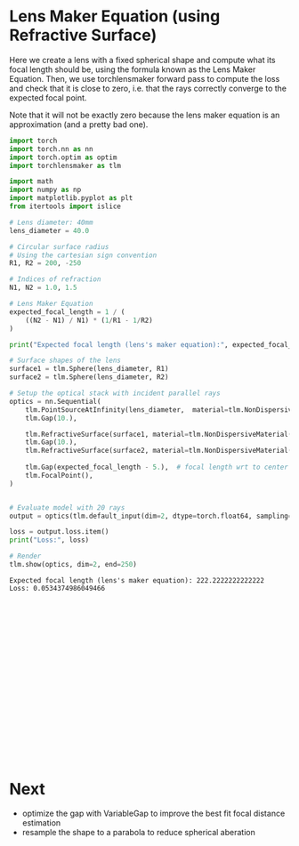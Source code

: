 # Lens Maker Equation (using Refractive Surface)

Here we create a lens with a fixed spherical shape and compute what its focal length should be, using the formula known as the Lens Maker Equation. Then, we use torchlensmaker forward pass to compute the loss and check that it is close to zero, i.e. that the rays correctly converge to the expected focal point.

Note that it will not be exactly zero because the lens maker equation is an approximation (and a pretty bad one).


```python
import torch
import torch.nn as nn
import torch.optim as optim
import torchlensmaker as tlm

import math
import numpy as np
import matplotlib.pyplot as plt
from itertools import islice

# Lens diameter: 40mm
lens_diameter = 40.0

# Circular surface radius
# Using the cartesian sign convention
R1, R2 = 200, -250

# Indices of refraction
N1, N2 = 1.0, 1.5

# Lens Maker Equation
expected_focal_length = 1 / (
    ((N2 - N1) / N1) * (1/R1 - 1/R2)
)

print("Expected focal length (lens's maker equation):", expected_focal_length)

# Surface shapes of the lens
surface1 = tlm.Sphere(lens_diameter, R1)
surface2 = tlm.Sphere(lens_diameter, R2)

# Setup the optical stack with incident parallel rays
optics = nn.Sequential(
    tlm.PointSourceAtInfinity(lens_diameter,  material=tlm.NonDispersiveMaterial(N1)),
    tlm.Gap(10.),

    tlm.RefractiveSurface(surface1, material=tlm.NonDispersiveMaterial(N2), anchors=("origin", "extent")),
    tlm.Gap(10.),
    tlm.RefractiveSurface(surface2, material=tlm.NonDispersiveMaterial(N1), anchors=("extent", "origin")),
    
    tlm.Gap(expected_focal_length - 5.),  # focal length wrt to center of lens
    tlm.FocalPoint(),
)


# Evaluate model with 20 rays
output = optics(tlm.default_input(dim=2, dtype=torch.float64, sampling={"base": 20}))

loss = output.loss.item()
print("Loss:", loss)

# Render
tlm.show(optics, dim=2, end=250)

```

    Expected focal length (lens's maker equation): 222.2222222222222
    Loss: 0.0534374986049466



<div data-jp-suppress-context-menu id='tlmviewer-e456f3cc' class='tlmviewer' style='width: 100%; aspect-ratio: 16 / 9;'></div><script type='module'>async function importtlm() {
    try {
        return await import("/tlmviewer.js");
    } catch (error) {
        console.log("error", error);
        return await import("/files/test_notebooks/tlmviewer.js");
    }
}

const module = await importtlm();
const tlmviewer = module.tlmviewer;

const data = '{"mode": "2D", "camera": "XY", "data": [{"type": "surfaces", "data": [{"matrix": [[1.0, 0.0, 10.0], [0.0, 1.0, 0.0], [0.0, 0.0, 1.0]], "samples": [[1.0025177, 20.00003624], [0.9823761, 19.79866982], [0.96244812, 19.59728432], [0.94271851, 19.39587975], [0.92320251, 19.19449997], [0.90388489, 18.99305344], [0.88476562, 18.79158974], [0.86585999, 18.59010696], [0.84715271, 18.38865089], [0.8286438, 18.18712807], [0.81034851, 17.98558807], [0.79225159, 17.78402901], [0.77435303, 17.58245277], [0.75666809, 17.38090515], [0.73919678, 17.17929077], [0.72190857, 16.97766113], [0.70481873, 16.77601242], [0.68795776, 16.57439613], [0.67129517, 16.37271309], [0.65483093, 16.17101479], [0.63856506, 15.96930027], [0.62251282, 15.76761627], [0.60665894, 15.56586742], [0.59101868, 15.36410332], [0.57556152, 15.16232491], [0.56033325, 14.96057701], [0.54530334, 14.75876617], [0.5304718, 14.55694103], [0.51583862, 14.35510063], [0.50141907, 14.15324497], [0.48719788, 13.95142365], [0.47319031, 13.74954033], [0.45936584, 13.54764271], [0.44577026, 13.34572983], [0.43237305, 13.14385223], [0.41917419, 12.9419136], [0.40618896, 12.73996067], [0.39338684, 12.53799629], [0.3808136, 12.33606529], [0.36842346, 12.13407516], [0.35626221, 11.93207169], [0.34428406, 11.73005581], [0.33251953, 11.52807713], [0.32095337, 11.32603836], [0.30960083, 11.1239872], [0.29844666, 10.92192554], [0.28749084, 10.71985149], [0.27676392, 10.51781464], [0.26622009, 10.3157196], [0.25588989, 10.11361504], [0.2457428, 9.91149807], [0.23582458, 9.7094202], [0.22610474, 9.50728416], [0.21658325, 9.30513859], [0.20727539, 9.10298347], [0.19816589, 8.90086555], [0.18925476, 8.69869232], [0.18055725, 8.49650955], [0.17207336, 8.2943182], [0.16378784, 8.0921669], [0.15568542, 7.88995838], [0.14781189, 7.68774223], [0.14013672, 7.48551798], [0.13265991, 7.28328657], [0.12539673, 7.08109522], [0.11833191, 6.87884855], [0.11146545, 6.67659473], [0.10482788, 6.47433472], [0.09837341, 6.27211571], [0.09213257, 6.06984234], [0.08609009, 5.86756277], [0.08024597, 5.665277], [0.07463074, 5.46303368], [0.06919861, 5.26073647], [0.0639801, 5.05843401], [0.05895996, 4.85612679], [0.05415344, 4.65386152], [0.04954529, 4.45154476], [0.04515076, 4.24922276], [0.04095459, 4.04689646], [0.03695679, 3.84461403], [0.03315735, 3.64227962], [0.02958679, 3.43994188], [0.02619934, 3.23760033], [0.02302551, 3.03525543], [0.02006531, 2.83295536], [0.01730347, 2.63060451], [0.01473999, 2.42825103], [0.01239014, 2.22589493], [0.01023865, 2.02358437], [0.00830078, 1.82122421], [0.00656128, 1.61886191], [0.00502014, 1.41649818], [0.00367737, 1.21418047], [0.00256348, 1.01181388], [0.00163269, 0.80944633], [0.00091553, 0.6070779], [0.00041199, 0.40475661], [9.155e-05, 0.20238712], [0.0, -1.748e-05], [9.155e-05, -0.20238712], [0.00041199, -0.40475661], [0.00091553, -0.6070779], [0.00163269, -0.80944633], [0.00256348, -1.01181388], [0.00367737, -1.21418047], [0.00502014, -1.41649818], [0.00656128, -1.61886191], [0.00830078, -1.82122421], [0.01023865, -2.02358437], [0.01239014, -2.22589493], [0.01473999, -2.42825103], [0.01730347, -2.63060451], [0.02006531, -2.83295536], [0.02302551, -3.03525543], [0.02619934, -3.23760033], [0.02958679, -3.43994188], [0.03315735, -3.64227962], [0.03695679, -3.84461403], [0.04095459, -4.04689646], [0.04515076, -4.24922276], [0.04954529, -4.45154476], [0.05415344, -4.65386152], [0.05895996, -4.85612679], [0.0639801, -5.05843401], [0.06919861, -5.26073647], [0.07463074, -5.46303368], [0.08024597, -5.665277], [0.08609009, -5.86756277], [0.09213257, -6.06984234], [0.09837341, -6.27211571], [0.10482788, -6.47433472], [0.11146545, -6.67659473], [0.11833191, -6.87884855], [0.12539673, -7.08109522], [0.13265991, -7.28328657], [0.14013672, -7.48551798], [0.14781189, -7.68774223], [0.15568542, -7.88995838], [0.16378784, -8.0921669], [0.17207336, -8.2943182], [0.18055725, -8.49650955], [0.18925476, -8.69869232], [0.19816589, -8.90086555], [0.20727539, -9.10298347], [0.21658325, -9.30513859], [0.22610474, -9.50728416], [0.23582458, -9.7094202], [0.2457428, -9.91149807], [0.25588989, -10.11361504], [0.26622009, -10.3157196], [0.27676392, -10.51781464], [0.28749084, -10.71985149], [0.29844666, -10.92192554], [0.30960083, -11.1239872], [0.32095337, -11.32603836], [0.33251953, -11.52807713], [0.34428406, -11.73005581], [0.35626221, -11.93207169], [0.36842346, -12.13407516], [0.3808136, -12.33606529], [0.39338684, -12.53799629], [0.40618896, -12.73996067], [0.41917419, -12.9419136], [0.43237305, -13.14385223], [0.44577026, -13.34572983], [0.45936584, -13.54764271], [0.47319031, -13.74954033], [0.48719788, -13.95142365], [0.50141907, -14.15324497], [0.51583862, -14.35510063], [0.5304718, -14.55694103], [0.54530334, -14.75876617], [0.56033325, -14.96057701], [0.57556152, -15.16232491], [0.59101868, -15.36410332], [0.60665894, -15.56586742], [0.62251282, -15.76761627], [0.63856506, -15.96930027], [0.65483093, -16.17101479], [0.67129517, -16.37271309], [0.68795776, -16.57439613], [0.70481873, -16.77601242], [0.72190857, -16.97766113], [0.73919678, -17.17929077], [0.75666809, -17.38090515], [0.77435303, -17.58245277], [0.79225159, -17.78402901], [0.81034851, -17.98558807], [0.8286438, -18.18712807], [0.84715271, -18.38865089], [0.86585999, -18.59010696], [0.88476562, -18.79158974], [0.90388489, -18.99305344], [0.92320251, -19.19449997], [0.94271851, -19.39587975], [0.96244812, -19.59728432], [0.9823761, -19.79866982], [1.0025177, -20.00003624]]}]}, {"type": "surfaces", "data": [{"matrix": [[1.0, 0.0, 21.80379669], [0.0, 1.0, 0.0], [0.0, 0.0, 1.0]], "samples": [[-0.80128479, -20.00000191], [-0.78518677, -19.79840469], [-0.76925659, -19.59679794], [-0.753479, -19.39517784], [-0.73786926, -19.19354439], [-0.72242737, -18.99189949], [-0.70715332, -18.79024124], [-0.69203186, -18.58857155], [-0.67707825, -18.3868885], [-0.66227722, -18.18519402], [-0.64764404, -17.98348618], [-0.63317871, -17.7817688], [-0.61889648, -17.58003807], [-0.60475159, -17.37829781], [-0.59077454, -17.17654419], [-0.57696533, -16.97478104], [-0.56330872, -16.77300644], [-0.54981995, -16.57121849], [-0.53648376, -16.36942291], [-0.52333069, -16.16761398], [-0.5103302, -15.96579742], [-0.49749756, -15.76396847], [-0.4848175, -15.56212902], [-0.47232056, -15.36027908], [-0.45999146, -15.15842056], [-0.44779968, -14.95655155], [-0.43579102, -14.754673], [-0.42391968, -14.55278397], [-0.4122467, -14.35088539], [-0.40071106, -14.14897823], [-0.38935852, -13.94706154], [-0.37814331, -13.74513531], [-0.36711121, -13.54320049], [-0.35623169, -13.34125614], [-0.34553528, -13.13930511], [-0.3349762, -12.93734264], [-0.32458496, -12.73537445], [-0.31437683, -12.53339577], [-0.30430603, -12.33140945], [-0.29441833, -12.12941551], [-0.28468323, -11.92741299], [-0.27511597, -11.72540474], [-0.26571655, -11.523386], [-0.25648499, -11.32136059], [-0.24740601, -11.1193285], [-0.23849487, -10.91728783], [-0.22975159, -10.71524143], [-0.22114563, -10.51318741], [-0.21272278, -10.31112766], [-0.20446777, -10.10905933], [-0.19636536, -9.90698528], [-0.18844604, -9.7049036], [-0.18067932, -9.50281715], [-0.17306519, -9.30072403], [-0.1656189, -9.09862518], [-0.15834045, -8.89651966], [-0.15122986, -8.69440842], [-0.14427185, -8.4922905], [-0.13749695, -8.29016876], [-0.13085938, -8.08804131], [-0.12440491, -7.88590765], [-0.11810303, -7.6837697], [-0.11198425, -7.48162651], [-0.10600281, -7.27947855], [-0.10018921, -7.07732582], [-0.09454346, -6.87516737], [-0.08908081, -6.67300606], [-0.08375549, -6.4708395], [-0.07859802, -6.26866913], [-0.0736084, -6.06649399], [-0.06878662, -5.86431503], [-0.06413269, -5.66213274], [-0.05963135, -5.45994663], [-0.05529785, -5.25775623], [-0.0511322, -5.05556345], [-0.04711914, -4.85336637], [-0.04327393, -4.65116692], [-0.03959656, -4.44896412], [-0.03607178, -4.24675846], [-0.0327301, -4.04454994], [-0.02954102, -3.8423388], [-0.02650452, -3.64012527], [-0.02363586, -3.43790913], [-0.02093506, -3.23569083], [-0.0184021, -3.03347039], [-0.01603699, -2.83124781], [-0.01382446, -2.62902379], [-0.01176453, -2.42679763], [-0.0098877, -2.22457004], [-0.00817871, -2.02234101], [-0.00663757, -1.8201108], [-0.00523376, -1.61787927], [-0.00401306, -1.41564667], [-0.00294495, -1.21341312], [-0.00204468, -1.01117885], [-0.00131226, -0.80894387], [-0.00073242, -0.60670835], [-0.00032043, -0.40447247], [-7.629e-05, -0.20223629], [0.0, 0.0], [-7.629e-05, 0.20223629], [-0.00032043, 0.40447247], [-0.00073242, 0.60670835], [-0.00131226, 0.80894387], [-0.00204468, 1.01117885], [-0.00294495, 1.21341312], [-0.00401306, 1.41564667], [-0.00523376, 1.61787927], [-0.00663757, 1.8201108], [-0.00817871, 2.02234101], [-0.0098877, 2.22457004], [-0.01176453, 2.42679763], [-0.01382446, 2.62902379], [-0.01603699, 2.83124781], [-0.0184021, 3.03347039], [-0.02093506, 3.23569083], [-0.02363586, 3.43790913], [-0.02650452, 3.64012527], [-0.02954102, 3.8423388], [-0.0327301, 4.04454994], [-0.03607178, 4.24675846], [-0.03959656, 4.44896412], [-0.04327393, 4.65116692], [-0.04711914, 4.85336637], [-0.0511322, 5.05556345], [-0.05529785, 5.25775623], [-0.05963135, 5.45994663], [-0.06413269, 5.66213274], [-0.06878662, 5.86431503], [-0.0736084, 6.06649399], [-0.07859802, 6.26866913], [-0.08375549, 6.4708395], [-0.08908081, 6.67300606], [-0.09454346, 6.87516737], [-0.10018921, 7.07732582], [-0.10600281, 7.27947855], [-0.11198425, 7.48162651], [-0.11810303, 7.6837697], [-0.12440491, 7.88590765], [-0.13085938, 8.08804131], [-0.13749695, 8.29016876], [-0.14427185, 8.4922905], [-0.15122986, 8.69440842], [-0.15834045, 8.89651966], [-0.1656189, 9.09862518], [-0.17306519, 9.30072403], [-0.18067932, 9.50281715], [-0.18844604, 9.7049036], [-0.19636536, 9.90698528], [-0.20446777, 10.10905933], [-0.21272278, 10.31112766], [-0.22114563, 10.51318741], [-0.22975159, 10.71524143], [-0.23849487, 10.91728783], [-0.24740601, 11.1193285], [-0.25648499, 11.32136059], [-0.26571655, 11.523386], [-0.27511597, 11.72540474], [-0.28468323, 11.92741299], [-0.29441833, 12.12941551], [-0.30430603, 12.33140945], [-0.31437683, 12.53339577], [-0.32458496, 12.73537445], [-0.3349762, 12.93734264], [-0.34553528, 13.13930511], [-0.35623169, 13.34125614], [-0.36711121, 13.54320049], [-0.37814331, 13.74513531], [-0.38935852, 13.94706154], [-0.40071106, 14.14897823], [-0.4122467, 14.35088539], [-0.42391968, 14.55278397], [-0.43579102, 14.754673], [-0.44779968, 14.95655155], [-0.45999146, 15.15842056], [-0.47232056, 15.36027908], [-0.4848175, 15.56212902], [-0.49749756, 15.76396847], [-0.5103302, 15.96579742], [-0.52333069, 16.16761398], [-0.53648376, 16.36942291], [-0.54981995, 16.57121849], [-0.56330872, 16.77300644], [-0.57696533, 16.97478104], [-0.59077454, 17.17654419], [-0.60475159, 17.37829781], [-0.61889648, 17.58003807], [-0.63317871, 17.7817688], [-0.64764404, 17.98348618], [-0.66227722, 18.18519402], [-0.67707825, 18.3868885], [-0.69203186, 18.58857155], [-0.70715332, 18.79024124], [-0.72242737, 18.99189949], [-0.73786926, 19.19354439], [-0.753479, 19.39517784], [-0.76925659, 19.59679794], [-0.78518677, 19.79840469], [-0.80128479, 20.00000191]]}]}, {"type": "points", "data": [[239.02601891, 0.0]], "color": "red"}, {"type": "rays", "points": [[0.0, -20.0, 11.00251258, -20.0], [0.0, -15.55555556, 10.60585593, -15.55555556], [0.0, -11.11111111, 10.30888049, -11.11111111], [0.0, -6.66666667, 10.11114199, -6.66666667], [0.0, -2.22222222, 10.01234606, -2.22222222], [0.0, 2.22222222, 10.01234606, 2.22222222], [0.0, 6.66666667, 10.11114199, 6.66666667], [0.0, 11.11111111, 10.30888049, 11.11111111], [0.0, 15.55555556, 10.60585593, 15.55555556], [0.0, 20.0, 11.00251258, 20.0]], "color": "#ffa724", "variables": {"base": [-20.0, -15.55555556, -11.11111111, -6.66666667, -2.22222222, 2.22222222, 6.66666667, 11.11111111, 15.55555556, 20.0]}, "domain": {"base": [-20.0, 20.0]}, "layers": [1]}, {"type": "rays", "points": [[11.00251258, -20.0, 21.02921406, -19.66446893], [10.60585593, -15.55555556, 21.33660539, -15.27669406], [10.30888049, -11.11111111, 21.56595908, -10.90239602], [10.11114199, -6.66666667, 21.71830053, -6.53764248], [10.01234606, -2.22222222, 21.79430406, -2.17858325], [10.01234606, 2.22222222, 21.79430406, 2.17858325], [10.11114199, 6.66666667, 21.71830053, 6.53764248], [10.30888049, 11.11111111, 21.56595908, 10.90239602], [10.60585593, 15.55555556, 21.33660539, 15.27669406], [11.00251258, 20.0, 21.02921406, 19.66446893]], "color": "#ffa724", "variables": {"base": [-20.0, -15.55555556, -11.11111111, -6.66666667, -2.22222222, 2.22222222, 6.66666667, 11.11111111, 15.55555556, 20.0]}, "domain": {"base": [-20.0, 20.0]}, "layers": [1]}, {"type": "rays", "points": [[21.02921406, -19.66446893, 239.02540148, 0.00684352], [21.33660539, -15.27669406, 239.03073086, -0.06729306], [21.56595908, -10.90239602, 239.03034275, -0.08658834], [21.71830053, -6.53764248, 239.02803185, -0.06725524], [21.79430406, -2.17858325, 239.02626778, -0.02495826], [21.79430406, 2.17858325, 239.02626778, 0.02495826], [21.71830053, 6.53764248, 239.02803185, 0.06725524], [21.56595908, 10.90239602, 239.03034275, 0.08658834], [21.33660539, 15.27669406, 239.03073086, 0.06729306], [21.02921406, 19.66446893, 239.02540148, -0.00684352]], "color": "#ffa724", "variables": {"base": [-20.0, -15.55555556, -11.11111111, -6.66666667, -2.22222222, 2.22222222, 6.66666667, 11.11111111, 15.55555556, 20.0]}, "domain": {"base": [-20.0, 20.0]}}, {"type": "points", "data": [[0.0, 0.0], [10.0, 0.0], [11.00251258, 0.0], [21.00251258, 0.0], [21.80379669, 0.0], [239.02601891, 0.0]], "layers": [4]}, {"type": "rays", "points": [[21.02921406, -19.66446893, 270.01754961, 2.80348064], [21.33660539, -15.27669406, 270.72867419, 2.14731301], [21.56595908, -10.90239602, 271.2573229, 1.51625261], [21.71830053, -6.53764248, 271.60755568, 0.90279858], [21.79430406, -2.17858325, 271.78201919, 0.29978035], [21.79430406, 2.17858325, 271.78201919, -0.29978035], [21.71830053, 6.53764248, 271.60755568, -0.90279858], [21.56595908, 10.90239602, 271.2573229, -1.51625261], [21.33660539, 15.27669406, 270.72867419, -2.14731301], [21.02921406, 19.66446893, 270.01754961, -2.80348064]], "color": "#ffa724", "variables": {"base": [-20.0, -15.55555556, -11.11111111, -6.66666667, -2.22222222, 2.22222222, 6.66666667, 11.11111111, 15.55555556, 20.0]}, "domain": {"base": [-20.0, 20.0]}, "layers": [3]}]}';

tlmviewer.embed(document.getElementById("tlmviewer-e456f3cc"), data);    
</script>


# Next

* optimize the gap with VariableGap to improve the best fit focal distance estimation
* resample the shape to a parabola to reduce spherical aberation
